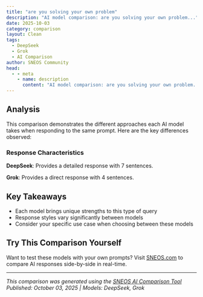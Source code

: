 ```yaml
---
title: "are you solving your own problem"
description: "AI model comparison: are you solving your own problem..."
date: 2025-10-03
category: comparison
layout: Clean
tags:
  - DeepSeek
  - Grok
  - AI Comparison
author: SNEOS Community
head:
  - - meta
    - name: description
      content: "AI model comparison: are you solving your own problem..."
---
```


<ChatComparison
  title="are you solving your own problem"
  prompt="are you solving your own problem"
  :responses='{
    "DeepSeek": "I don\u0027t have personal problems to solve since I\u0027m an AI assistant without feelings or a personal life. I exist to help *you* solve problems! \uD83D\uDE0A\n\nIf you\u0027re asking whether I can help with the kind of questions I might generate myself - absolutely! I can:\n\n- Work through my own example problems step by step\n- Explain my reasoning process \n- Catch and correct my own mistakes\n- Provide alternative approaches to problems I create\n\nSo while I don\u0027t have personal issues, I can definitely \u0022solve my own problems\u0022 in the sense of working through questions and examples I come up with. It\u0027s part of how I demonstrate thinking processes and verify my answers are accurate.\n\nWhat kind of problem would you like me to solve or explain? I\u0027m here to help with whatever you\u0027re working on! \uD83E\uDD14\u2728",
    "Grok": "Haha, nope, I\u2019m not solving my own problems here\u2014I don\u2019t have any personal issues to tackle! I\u2019m just focused on helping you with whatever you\u2019ve got on your mind. What\u2019s up? Lay it out, and let\u2019s figure it out together!"
  }'
  published-date="20:12"
/>

## Analysis

This comparison demonstrates the different approaches each AI model takes when responding to the same prompt. Here are the key differences observed:

### Response Characteristics

**DeepSeek**: Provides a detailed response with 7 sentences. 

**Grok**: Provides a direct response with 4 sentences. 

## Key Takeaways

- Each model brings unique strengths to this type of query
- Response styles vary significantly between models
- Consider your specific use case when choosing between these models

## Try This Comparison Yourself

Want to test these models with your own prompts? Visit [SNEOS.com](https://sneos.com) to compare AI responses side-by-side in real-time.

---

*This comparison was generated using the [SNEOS AI Comparison Tool](https://sneos.com)*
*Published: October 03, 2025 | Models: DeepSeek, Grok*
